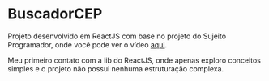 # BuscadorCEP

Projeto desenvolvido em ReactJS com base no projeto do Sujeito Programador, onde você pode ver o vídeo [aqui](https://youtu.be/oy4cbqE1_qc). 

Meu primeiro contato com a lib do ReactJS, onde apenas exploro conceitos simples e o projeto não possui nenhuma estruturação complexa.